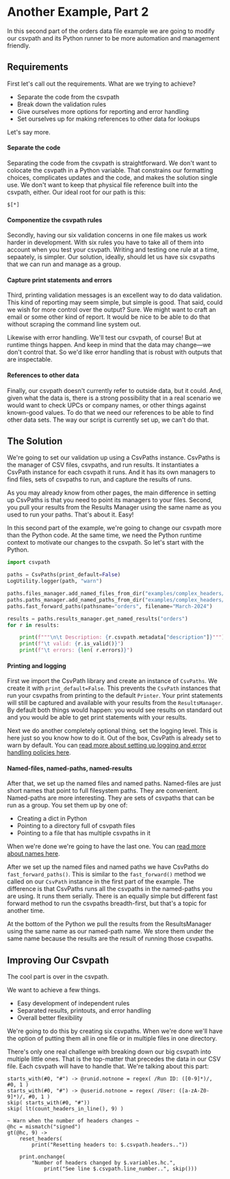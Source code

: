 # Another Example, Part 2

In this second part of the orders data file example we are going to modify our csvpath and its Python runner to be more automation and management friendly. &#x20;

## Requirements

First let's call out the requirements. What are we trying to achieve?

* Separate the code from the csvpath
* Break down the validation rules
* Give ourselves more options for reporting and error handling
* Set ourselves up for making references to other data for lookups

Let's say more.

#### Separate the code

Separating the code from the csvpath is straightforward. We don't want to colocate the csvpath in a Python variable. That constrains our formatting choices, complicates updates and the code, and makes the solution single use. We don't want to keep that physical file reference built into the csvpath, either. Our ideal root for our path is this:

```
$[*]
```

#### Componentize the csvpath rules

Secondly, having our six validation concerns in one file makes us work harder in development. With six rules you have to take all of them into account when you test your csvpath. Writing and testing one rule at a time, sepaately, is simpler. Our solution, ideally, should let us have six csvpaths that we can run and manage as a group.&#x20;

#### Capture print statements and errors

Third, printing validation messages is an excellent way to do data validation. This kind of reporting may seem simple, but simple is good. That said, could we wish for more control over the output? Sure. We might want to craft an email or some other kind of report. It would be nice to be able to do that without scraping the command line system out.&#x20;

Likewise with error handling. We'll test our csvpath, of course! But at runtime things happen. And keep in mind that the data may change—we don't control that. So we'd like error handling that is robust with outputs that are inspectable.&#x20;

#### References to other data

Finally, our csvpath doesn't currently refer to outside data, but it could. And, given what the data is, there is a strong possibility that in a real scenario we would want to check UPCs or company names, or other things against known-good values. To do that we need our references to be able to find other data sets. The way our script is currently set up, we can't do that.

## The Solution

We're going to set our validation up using a CsvPaths instance. CsvPaths is the manager of CSV files, csvpaths, and run results. It instantiates a CsvPath instance for each csvpath it runs. And it has its own managers to find files, sets of csvpaths to run, and capture the results of runs. &#x20;

As you may already know from other pages, the main difference in setting up CsvPaths is that you need to point its managers to your files. Second, you pull your results from the Results Manager using the same name as you used to run your paths. That's about it. Easy!

In this second part of the example, we're going to change our csvpath more than the Python code. At the same time, we need the Python runtime context to motivate our changes to the csvpath. So let's start with the Python.

```python
import csvpath

paths = CsvPaths(print_default=False)
LogUtility.logger(path, "warn")

paths.files_manager.add_named_files_from_dir("examples/complex_headers/csvs/")
paths.paths_manager.add_named_paths_from_dir("examples/complex_headers/csvpaths")
paths.fast_forward_paths(pathsname="orders", filename="March-2024")

results = paths.results_manager.get_named_results("orders")
for r in results:

    print(f"""\n\t Description: {r.csvpath.metadata["description"]}""")
    print(f"\t valid: {r.is_valid()}")
    print(f"\t errors: {len( r.errors)}")

```

#### Printing and logging

First we import the CsvPath library and create an instance of `CsvPaths`. We create it with `print_default=False`. This prevents the `CsvPath` instances that run your csvpaths from printing to the default `Printer`. Your print statements will still be captured and available with your results from the `ResultsManager`. By default both things would happen: you would see results on standard out and you would be able to get print statements with your results.&#x20;

Next we do another completely optional thing, set the logging level. This is here just so you know how to do it. Out of the box, CsvPath is already set to warn by default. You can [read more about setting up logging and error handling policies here](../topics/debugging.md).

#### Named-files, named-paths, named-results

After that, we set up the named files and named paths. Named-files are just short names that point to full filesystem paths. They are convenient. Named-paths are more interesting. They are sets of csvpaths that can be run as a group. You set them up by one of:

* Creating a dict in Python
* Pointing to a directory full of csvpath files
* Pointing to a file that has multiple csvpaths in it

When we're done we're going to have the last one. You can [read more about names here](../topics/named\_files\_and\_paths.md).

After we set up the named files and named paths we have CsvPaths do `fast_forward_paths()`. This is similar to the `fast_forward()` method we called on our `CsvPath` instance in the first part of the example. The difference is that CsvPaths runs all the csvpaths in the named-paths you are using. It runs them serially. There is an equally simple but different fast forward method to run the csvpaths breadth-first, but that's a topic for another time.

At the bottom of the Python we pull the results from the ResultsManager using the same name as our named-path name. We store them under the same name because the results are the result of running those csvpaths.

## Improving Our Csvpath

The cool part is over in the csvpath.

We want to achieve a few things.&#x20;

* Easy development of independent rules
* Separated results, printouts, and error handling&#x20;
* Overall better flexibility

We're going to do this by creating six csvpaths. When we're done we'll have the option of putting them all in one file or in multiple files in one directory.&#x20;

There's only one real challenge with breaking down our big csvpath into multiple little ones. That is the top-matter that precedes the data in our CSV file. Each csvpath will have to handle that. We're talking about this part:&#x20;

```
starts_with(#0, "#") -> @runid.notnone = regex( /Run ID: ([0-9]*)/, #0, 1 )
starts_with(#0, "#") -> @userid.notnone = regex( /User: ([a-zA-Z0-9]*)/, #0, 1 )
skip( starts_with(#0, "#"))
skip( lt(count_headers_in_line(), 9) )

~ Warn when the number of headers changes ~
@hc = mismatch("signed")
gt(@hc, 9) ->
    reset_headers(
        print("Resetting headers to: $.csvpath.headers.."))

    print.onchange(
        "Number of headers changed by $.variables.hc.",
            print("See line $.csvpath.line_number..", skip()))

```



